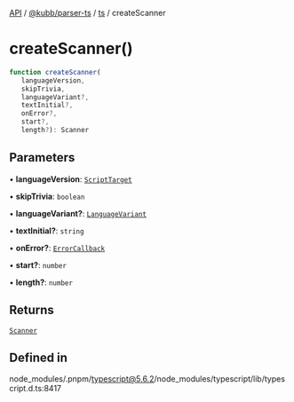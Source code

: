 [API](../../../../../packages.md) / [@kubb/parser-ts](../../../index.md) / [ts](../index.md) / createScanner

# createScanner()

```ts
function createScanner(
   languageVersion, 
   skipTrivia, 
   languageVariant?, 
   textInitial?, 
   onError?, 
   start?, 
   length?): Scanner
```

## Parameters

• **languageVersion**: [`ScriptTarget`](../enumerations/ScriptTarget.md)

• **skipTrivia**: `boolean`

• **languageVariant?**: [`LanguageVariant`](../enumerations/LanguageVariant.md)

• **textInitial?**: `string`

• **onError?**: [`ErrorCallback`](../type-aliases/ErrorCallback.md)

• **start?**: `number`

• **length?**: `number`

## Returns

[`Scanner`](../interfaces/Scanner.md)

## Defined in

node\_modules/.pnpm/typescript@5.6.2/node\_modules/typescript/lib/typescript.d.ts:8417

